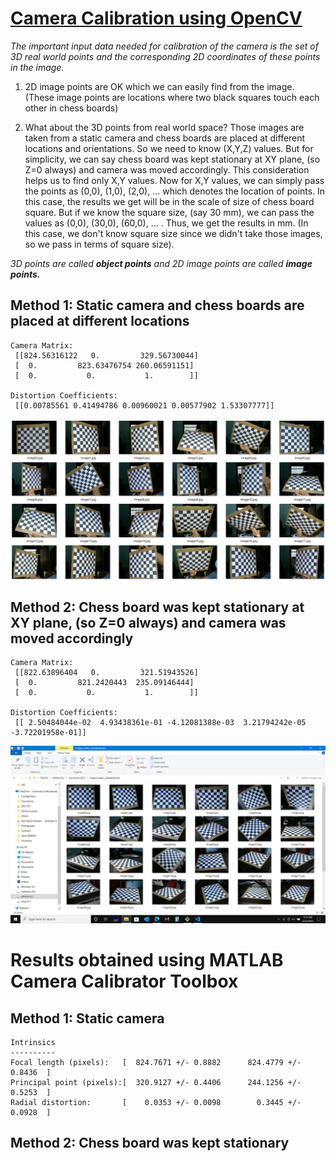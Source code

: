 # [Camera Calibration using OpenCV](https://docs.opencv.org/3.4/dc/dbb/tutorial_py_calibration.html)

*The important input data needed for calibration of the camera is the set of 3D real world points and the corresponding 2D coordinates of these points in the image.* 

1. 2D image points are OK which we can easily find from the image. (These image points are locations where two black squares touch each other in chess boards)

2. What about the 3D points from real world space? Those images are taken from a static camera and chess boards are placed at different locations and orientations. So we need to know (X,Y,Z) values. But for simplicity, we can say chess board was kept stationary at XY plane, (so Z=0 always) and camera was moved accordingly. This consideration helps us to find only X,Y values. Now for X,Y values, we can simply pass the points as (0,0), (1,0), (2,0), ... which denotes the location of points. In this case, the results we get will be in the scale of size of chess board square. But if we know the square size, (say 30 mm), we can pass the values as (0,0), (30,0), (60,0), ... . Thus, we get the results in mm. (In this case, we don't know square size since we didn't take those images, so we pass in terms of square size).

*3D points are called **object points** and 2D image points are called **image points.***

## Method 1: Static camera and chess boards are placed at different locations

```
Camera Matrix:
 [[824.56316122   0.         329.56730044]
 [  0.         823.63476754 260.06591151]
 [  0.           0.           1.        ]]

Distortion Coefficients:
 [[0.00785561 0.41494786 0.00960021 0.00577902 1.53307777]]
```
![](figures/srcimgs.png)

## Method 2: Chess board was kept stationary at XY plane, (so Z=0 always) and camera was moved accordingly

```
Camera Matrix:
 [[822.63896404   0.         321.51943526]
 [  0.         821.2420443  235.09146444]
 [  0.           0.           1.        ]]

Distortion Coefficients:
 [[ 2.50484044e-02  4.93438361e-01 -4.12081388e-03  3.21794242e-05 -3.72201958e-01]]
```

![](figures/srcimgs2.png)

# Results obtained using MATLAB Camera Calibrator Toolbox

## Method 1: Static camera

```
Intrinsics
----------
Focal length (pixels):   [  824.7671 +/- 0.8882      824.4779 +/- 0.8436  ]
Principal point (pixels):[  320.9127 +/- 0.4406      244.1256 +/- 0.5253  ]
Radial distortion:       [    0.0353 +/- 0.0098        0.3445 +/- 0.0928  ]

```

## Method 2: Chess board was kept stationary
